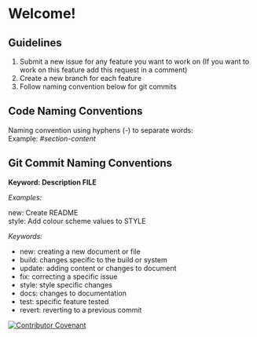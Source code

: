 # Welcome!

## Guidelines

1. Submit a new issue for any feature you want to work on (If you want to work on this feature add this request in a comment)
2. Create a new  branch for each feature
3. Follow naming convention below for git commits

## Code Naming Conventions

Naming convention using hyphens (-) to separate words:<br>
Example: *#section-content*

## Git Commit Naming Conventions

**Keyword: Description FILE**

*Examples:*

new: Create README<br>
style: Add colour scheme values to STYLE

*Keywords:*

* new: creating a new document or file
* build: changes specific to the build or system
* update: adding content or changes to document
* fix: correcting a specific issue
* style: style specific changes
* docs: changes to documentation
* test: specific feature tested
* revert: reverting to a previous commit


[![Contributor Covenant](https://img.shields.io/badge/Contributor%20Covenant-2.1-4baaaa.svg)](code_of_conduct.md)